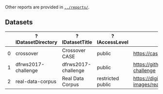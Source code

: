 <!--
WARNING - The README.md file is generated from README.md.in and various data sources.  If you want to modify narrative text, modify README.md.in.  If results in tables need to be updated, please revise, or request revision to, the appropriate data files.
-->


Other reports are provided in [`../reports/`](../reports/).


## Datasets

|    | ?lDatasetDirectory   | ?lDatasetTitle      | ?lAccessLevel     | ?nLandingPage                                                   |
|----|----------------------|---------------------|-------------------|-----------------------------------------------------------------|
|  0 | crossover            | Crossover CASE      | public            | https://caseontology.org/examples/crossover/                    |
|  1 | dfrws2017-challenge  | dfrws2017-challenge | public            | https://github.com/dfrws/dfrws2017-challenge                    |
|  2 | real-data-corpus     | Real Data Corpus    | restricted public | https://digitalcorpora.org/corpora/disk-images/real-data-corpus |
